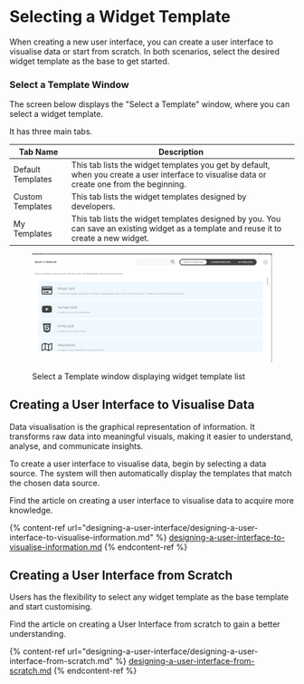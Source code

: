 # Selecting a Widget Template

When creating a new user interface, you can create a user interface to visualise data or start from scratch. In both scenarios, select the desired widget template as the base to get started.

### Select a Template Window

The screen below displays the "Select a Template" window, where you can select a widget template.

It has three main tabs.

| Tab Name          | Description                                                                                                                                  |
| ----------------- | -------------------------------------------------------------------------------------------------------------------------------------------- |
| Default Templates | This tab lists the widget templates you get by default, when you create a user interface to visualise data or create one from the beginning. |
| Custom Templates  | This tab lists the widget templates designed by developers.                                                                                  |
| My Templates      | This tab lists the widget templates designed by you. You can save an existing widget as a template and reuse it to create a new widget.      |



<figure><img src="../../.gitbook/assets/image (4).png" alt=""><figcaption><p>Select a Template window displaying widget template list</p></figcaption></figure>

## Creating a User Interface to Visualise Data

Data visualisation is the graphical representation of information. It transforms raw data into meaningful visuals, making it easier to understand, analyse, and communicate insights.&#x20;

To create a user interface to visualise data, begin by selecting a data source. The system will then automatically display the templates that match the chosen data source.

Find the article on creating a user interface to visualise data to acquire more knowledge.

{% content-ref url="designing-a-user-interface/designing-a-user-interface-to-visualise-information.md" %}
[designing-a-user-interface-to-visualise-information.md](designing-a-user-interface/designing-a-user-interface-to-visualise-information.md)
{% endcontent-ref %}



## Creating a User Interface from Scratch

&#x20;Users has the flexibility to select any widget template as the base template and start customising.

Find the article on creating a User Interface from scratch to gain a better understanding.

{% content-ref url="designing-a-user-interface/designing-a-user-interface-from-scratch.md" %}
[designing-a-user-interface-from-scratch.md](designing-a-user-interface/designing-a-user-interface-from-scratch.md)
{% endcontent-ref %}

